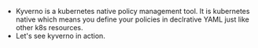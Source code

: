 - Kyverno is a kubernetes native policy management tool. It is kubernetes native which means you define your policies in declrative YAML just like other k8s resources.
- Let's see kyverno in action. 